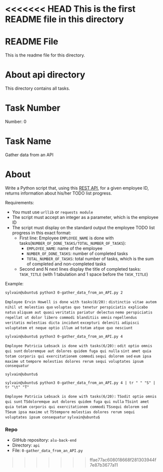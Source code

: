 <<<<<<< HEAD
This is the first README file in this directory
=======
# README File
This is the readme file for this directory.

# About api directory
This directory contains all tasks.

# Task Number
Number: 0

# Task Name
Gather data from an API

# About
Write a Python script that, using this [REST API](https://jsonplaceholder.typicode.com/), for a given employee ID, returns information about his/her TODO list progress.

Requirements:

* You must use `urllib` or `requests module`
* The script must accept an integer as a parameter, which is the employee ID
* The script must display on the standard output the employee TODO list progress in this exact format:
    * First line: Employee `EMPLOYEE_NAME` is done with tasks(`NUMBER_OF_DONE_TASKS/TOTAL_NUMBER_OF_TASKS`):
        * `EMPLOYEE_NAME`: name of the employee
        * `NUMBER_OF_DONE_TASKS`: number of completed tasks
        * `TOTAL_NUMBER_OF_TASKS`: total number of tasks, which is the sum of completed and non-completed tasks
    * Second and N next lines display the title of completed tasks: `TASK_TITLE` (with 1 tabulation and 1 space before the `TASK_TITLE`)

Example:

`sylvain@ubuntu$ python3 0-gather_data_from_an_API.py 2`

`Employee Ervin Howell is done with tasks(8/20):`
     `distinctio vitae autem nihil ut molestias quo`
     `voluptas quo tenetur perspiciatis explicabo natus`
     `aliquam aut quasi`
     `veritatis pariatur delectus`
     `nemo perspiciatis repellat ut dolor libero commodi blanditiis omnis`
     `repellendus veritatis molestias dicta incidunt`
     `excepturi deleniti adipisci voluptatem et neque optio illum ad`
     `totam atque quo nesciunt`

`sylvain@ubuntu$ python3 0-gather_data_from_an_API.py 4`

`Employee Patricia Lebsack is done with tasks(6/20):`
     `odit optio omnis qui sunt`
     `doloremque aut dolores quidem fuga qui nulla`
     `sint amet quia totam corporis qui exercitationem commodi`
     `sequi dolorem sed`
     `eum ipsa maxime ut`
     `tempore molestias dolores rerum sequi voluptates ipsum consequatur`

`sylvain@ubuntu$`

`sylvain@ubuntu$ python3 0-gather_data_from_an_API.py 4 | tr " " "S" | tr "\t" "T"`

`Employee Patricia Lebsack is done with tasks(6/20):`
`TSodit optio omnis qui sunt`
`TSdoloremque aut dolores quidem fuga qui nulla`
`TSsint amet quia totam corporis qui exercitationem commodi`
`TSsequi dolorem sed`
`TSeum ipsa maxime ut`
`TStempore molestias dolores rerum sequi voluptates ipsum consequatur`
`sylvain@ubuntu$`

### Repo
* GitHub repository: `alu-back-end`
* Directory: `api`
* File: `0-gather_data_from_an_API.py`
>>>>>>> ffae77ac608018668f281303944f7e87b3677a11
